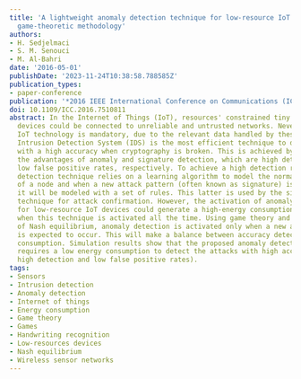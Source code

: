 ```yaml
---
title: 'A lightweight anomaly detection technique for low-resource IoT devices: A
  game-theoretic methodology'
authors:
- H. Sedjelmaci
- S. M. Senouci
- M. Al-Bahri
date: '2016-05-01'
publishDate: '2023-11-24T10:38:58.788585Z'
publication_types:
- paper-conference
publication: '*2016 IEEE International Conference on Communications (ICC)*'
doi: 10.1109/ICC.2016.7510811
abstract: In the Internet of Things (IoT), resources' constrained tiny sensors and
  devices could be connected to unreliable and untrusted networks. Nevertheless, securing
  IoT technology is mandatory, due to the relevant data handled by these devices.
  Intrusion Detection System (IDS) is the most efficient technique to detect the attackers
  with a high accuracy when cryptography is broken. This is achieved by combining
  the advantages of anomaly and signature detection, which are high detection and
  low false positive rates, respectively. To achieve a high detection rate, the anomaly
  detection technique relies on a learning algorithm to model the normal behavior
  of a node and when a new attack pattern (often known as signature) is detected,
  it will be modeled with a set of rules. This latter is used by the signature detection
  technique for attack confirmation. However, the activation of anomaly detection
  for low-resource IoT devices could generate a high-energy consumption, specifically
  when this technique is activated all the time. Using game theory and with the help
  of Nash equilibrium, anomaly detection is activated only when a new attack's signature
  is expected to occur. This will make a balance between accuracy detection and energy
  consumption. Simulation results show that the proposed anomaly detection approach
  requires a low energy consumption to detect the attacks with high accuracy (i.e.
  high detection and low false positive rates).
tags:
- Sensors
- Intrusion detection
- Anomaly detection
- Internet of things
- Energy consumption
- Game theory
- Games
- Handwriting recognition
- Low-resources devices
- Nash equilibrium
- Wireless sensor networks
---
```


